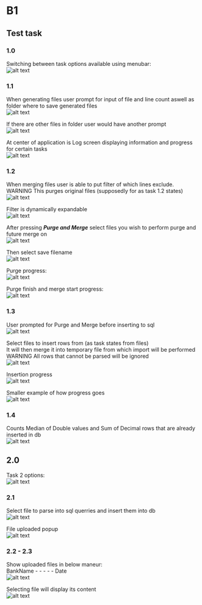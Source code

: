 
# B1

## Test task

### 1.0
Switching between task options available using menubar:  
![alt text](https://github.com/ForSign/B1/raw/master/img/1.png)

### 1.1
When generating files user prompt for input of file and line count aswell as folder where to save generated files  
![alt text](https://github.com/ForSign/B1/raw/master/img/2.png)

If there are other files in folder user would have another prompt  
![alt text](https://github.com/ForSign/B1/raw/master/img/3.png)

At center of application is Log screen displaying information and progress for certain tasks  
![alt text](https://github.com/ForSign/B1/raw/master/img/4.png)

### 1.2
When merging files user is able to put filter of which lines exclude.  
WARNING This purges original files (supposedly for as task 1.2 states)  
![alt text](https://github.com/ForSign/B1/raw/master/img/5.png)

Filter is dynamically expandable  
![alt text](https://github.com/ForSign/B1/raw/master/img/6.png)

After pressing ***Purge and Merge*** select files you wish to perform purge and future merge on  
![alt text](https://github.com/ForSign/B1/raw/master/img/7.png)

Then select save filename  
![alt text](https://github.com/ForSign/B1/raw/master/img/8.png)

Purge progress:  
![alt text](https://github.com/ForSign/B1/raw/master/img/9.png)

Purge finish and merge start progress:  
![alt text](https://github.com/ForSign/B1/raw/master/img/10.png)

### 1.3
User prompted for Purge and Merge before inserting to sql  
![alt text](https://github.com/ForSign/B1/raw/master/img/11.png)

Select files to insert rows from (as task states from files)  
It will then merge it into temporary file from which import will be performed  
WARNING All rows that cannot be parsed will be ignored  
![alt text](https://github.com/ForSign/B1/raw/master/img/12.png)

Insertion progress  
![alt text](https://github.com/ForSign/B1/raw/master/img/13.png)

Smaller example of how progress goes  
![alt text](https://github.com/ForSign/B1/raw/master/img/14.png)

### 1.4
Counts Median of Double values and Sum of Decimal rows that are already inserted in db  
![alt text](https://github.com/ForSign/B1/raw/master/img/15.png)

## 2.0
Task 2 options:  
![alt text](https://github.com/ForSign/B1/raw/master/img/16.png)

### 2.1
Select file to parse into sql querries and insert them into db  
![alt text](https://github.com/ForSign/B1/raw/master/img/17.png)

File uploaded popup  
![alt text](https://github.com/ForSign/B1/raw/master/img/18.png)

### 2.2 - 2.3
Show uploaded files in below maneur:  
BankName - - - - - Date  
![alt text](https://github.com/ForSign/B1/raw/master/img/19.png)

Selecting file will display its content  
![alt text](https://github.com/ForSign/B1/raw/master/img/20.png)